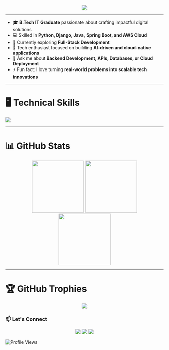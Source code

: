 <!--
**vengadesan-g/vengadesan-g** is a ✨ _special_ ✨ repository because its `README.md` (this file) appears on your GitHub profile.
-->

<p align="center">
  <img src="https://readme-typing-svg.herokuapp.com?color=00BFFF&width=420&height=28&lines=Hi+👋+I'm+Vengadesan+G...;Baack-end+Developer;AI%2FML+%26+Cloud+Enthusiast;&center=true">

<!-- <h4 align="center">Full-Stack Developer | Django | React | Python | AI/ML</h4> -->

</p>

---

- 🎓 **B.Tech IT Graduate** passionate about crafting impactful digital solutions  
- 💻 Skilled in **Python, Django, Java, Spring Boot, and AWS Cloud**  
- 🌱 Currently exploring  **Full-Stack Development**  
- 🚀 Tech enthusiast focused on building **AI-driven and cloud-native applications**  
- 💬 Ask me about **Backend Development, APIs, Databases, or Cloud Deployment**  
- ⚡ Fun fact: I love turning **real-world problems into scalable tech innovations**


---

# 🖥️ Technical Skills  
<p align="left">
  <img src="https://skillicons.dev/icons?i=python,django,java,spring,html,css,js,react,mysql,postgresql,git,vscode,postman,aws,linux" />

</p>


---

# 📊 GitHub Stats  
<p align="center">
  <img src="https://github-readme-stats.vercel.app/api/top-langs/?username=Vengadesan017&theme=tokyonight&layout=compact&hide_border=false" height="165">
  <img src="https://github-readme-stats.vercel.app/api?username=Vengadesan017&theme=tokyonight&show_icons=true&hide_border=false&count_private=true" height="165">
  <br/>
  <!-- <img src="https://github-readme-streak-stats.herokuapp.com/?user=Vengadesan0&theme=tokyonight&hide_border=false" height="165"> -->
  <img src="https://github-readme-streak-stats.herokuapp.com/?user=Vengadesan017&theme=tokyonight&hide_border=false" height="165">

</p>

---

# 🏆 GitHub Trophies  
<!-- <p align="center">
  <img src="https://github-profile-trophy.vercel.app/?username=Vengadesan017&theme=onedark&no-frame=false&margin-w=10">
  
</p>
-->
<p align="center">
  <img src="https://github-profile-trophy.vercel.app/?username=Vengadesan017&theme=onedark&no-frame=false&no-bg=true&margin-w=10&rank=SECRET,SSS,SS,AAA,AA,A,B,C">
</p>


<!-- Contact -->
### 📫 Let's Connect

<p align="center">
  <a href="https://linkedin.com/in/vengadesang"><img src="https://img.shields.io/badge/LinkedIn-Vengadesang-blue?style=for-the-badge&logo=linkedin"/></a>
  <a href="mailto:vengadesang2003@gmail.com"><img src="https://img.shields.io/badge/Gmail-vengadesang2003-red?style=for-the-badge&logo=gmail"/></a>
  <a href="https://github.com/vengadesan017"><img src="https://img.shields.io/badge/GitHub-Portfolio-black?style=for-the-badge&logo=github"/></a>
</p>

![Profile Views](https://komarev.com/ghpvc/?username=vengadesan-g&label=Profile%20Views&color=blue&style=flat)
